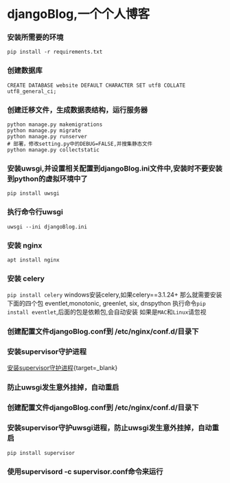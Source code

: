 # djangoBlog,一个个人博客
### 安装所需要的环境
`pip install -r requirements.txt`

### 创建数据库
`CREATE DATABASE website DEFAULT CHARACTER SET utf8 COLLATE utf8_general_ci;`

### 创建迁移文件，生成数据表结构，运行服务器
```
python manage.py makemigrations
python manage.py migrate
python manage.py runserver
# 部署，修改setting.py中的DEBUG=FALSE,并搜集静态文件
python manage.py collectstatic
```

### 安装uwsgi,并设置相关配置到djangoBlog.ini文件中,安装时不要安装到python的虚拟环境中了
`pip install uwsgi`

### 执行命令行uwsgi
`uwsgi --ini djangoBlog.ini`

### 安装 nginx
`apt install nginx`

### 安装 celery
`pip install celery`
windows安装celery,如果celery==3.1.24+
那么就需要安装下面的四个包
eventlet,monotonic, greenlet, six, dnspython
执行命令`pip install eventlet`,后面的包是依赖包,会自动安装
如果是`MAC`和`Linux`请忽视

### 创建配置文件djangoBlog.conf到 /etc/nginx/conf.d/目录下

### 安装supervisor守护进程
[安装supervisor守护进程](http://www.supervisord.org/){target=_blank}
### 防止uwsgi发生意外挂掉，自动重启
### 创建配置文件djangoBlog.conf到 /etc/nginx/conf.d/目录下
### 安装supervisor守护uwsgi进程，防止uwsgi发生意外挂掉，自动重启
`pip install supervisor`

### 使用supervisord -c supervisor.conf命令来运行